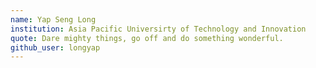 ```yaml
---
name: Yap Seng Long
institution: Asia Pacific Universirty of Technology and Innovation
quote: Dare mighty things, go off and do something wonderful.
github_user: longyap
---
```

